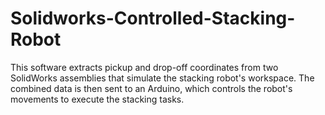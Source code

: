 # Solidworks-Controlled-Stacking-Robot
This software extracts pickup and drop-off coordinates from two SolidWorks assemblies that simulate the stacking robot's workspace. The combined data is then sent to an Arduino, which controls the robot's movements to execute the stacking tasks.
